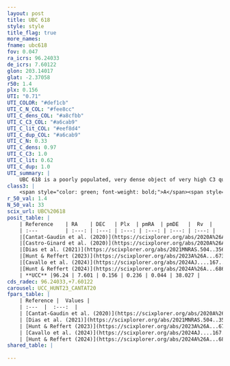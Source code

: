 ```yaml
---
layout: post
title: UBC 618
style: style
title_flag: true
more_names: 
fname: ubc618
fov: 0.047
ra_icrs: 96.24033
de_icrs: 7.60122
glon: 203.14017
glat: -2.37058
r50: 1.4
plx: 0.156
UTI: "0.71"
UTI_COLOR: "#def1cb"
UTI_C_N_COL: "#fee8cc"
UTI_C_dens_COL: "#a8cfbb"
UTI_C_C3_COL: "#a6cab9"
UTI_C_lit_COL: "#eef8d4"
UTI_C_dup_COL: "#a6cab9"
UTI_C_N: 0.33
UTI_C_dens: 0.97
UTI_C_C3: 1.0
UTI_C_lit: 0.62
UTI_C_dup: 1.0
UTI_summary: |
    UBC 618 is a poorly populated, very dense object of very high C3 quality. It is moderately studied in the literature.
class3: |
    <span style="color: green; font-weight: bold;">A</span><span style="color: green; font-weight: bold;">A</span>
r_50_val: 1.4
N_50_val: 33
scix_url: UBC%20618
posit_table: |
    | Reference    | RA    | DEC   | Plx  | pmRA  | pmDE   |  Rv  |
    | :---         | :---: | :---: | :---: | :---: | :---: | :---: |
    |[Cantat-Gaudin et al. (2020)](https://scixplorer.org/abs/2020A%26A...640A...1C) | 96.241 | 7.617 | 0.132 | 0.251 | 0.062 | -- |
    |[Castro-Ginard et al. (2020)](https://scixplorer.org/abs/2020A%26A...635A..45C) | 96.259 | 7.618 | 0.133 | 0.235 | 0.051 | -- |
    |[Dias et al. (2021)](https://scixplorer.org/abs/2021MNRAS.504..356D) | 96.259 | 7.612 | 0.144 | 0.25 | 0.018 | 37.319 |
    |[Hunt & Reffert (2023)](https://scixplorer.org/abs/2023A%26A...673A.114H) | 96.238 | 7.618 | 0.14 | 0.224 | 0.039 | 38.028 |
    |[Cavallo et al. (2024)](https://scixplorer.org/abs/2024AJ....167...12C) | 96.249 | 7.6 | 0.136 | -- | -- | -- |
    |[Hunt & Reffert (2024)](https://scixplorer.org/abs/2024A%26A...686A..42H) | 96.238 | 7.618 | 0.14 | 0.224 | 0.039 | 38.028 |
    | **UCC** |96.24 | 7.601 | 0.156 | 0.236 | 0.044 | 38.027 | 
cds_radec: 96.24033,+7.60122
carousel: UCC_HUNT23_CANTAT20
fpars_table: |
    | Reference |  Values |
    | :---  |  :---:  |
    | [Cantat-Gaudin et al. (2020)](https://scixplorer.org/abs/2020A%26A...640A...1C) | `AVNN=0.9, DMNN=13.5, AgeNN=8.86` |
    | [Dias et al. (2021)](https://scixplorer.org/abs/2021MNRAS.504..356D) | `Av=1.55, Dist=5389, logage=8.554, [Fe/H]=-0.104` |
    | [Hunt & Reffert (2023)](https://scixplorer.org/abs/2023A%26A...673A.114H) | `AV50=1.48, diffAV50=0.682, MOD50=14.164, logAge50=8.428` |
    | [Cavallo et al. (2024)](https://scixplorer.org/abs/2024AJ....167...12C) | `AV50=1.81, dMod50=13.43, logAge50=8.34, [Fe/H]50=-0.44` |
    | [Hunt & Reffert (2024)](https://scixplorer.org/abs/2024A%26A...686A..42H) | `MassJ=512.816` |
shared_table: |
    
---
```

